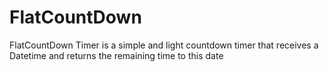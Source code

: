 # FlatCountDown
FlatCountDown Timer is a simple and light countdown timer that receives a Datetime and returns the remaining time to this date

